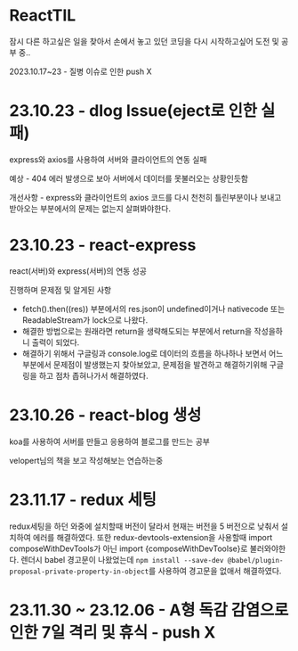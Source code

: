 # ReactTIL

잠시 다른 하고싶은 일을 찾아서 손에서 놓고 있던 코딩을 다시 시작하고싶어 도전 및 공부 중..

2023.10.17~23 - 질병 이슈로 인한 push X

# 23.10.23 - dlog Issue(eject로 인한 실패)

express와 axios를 사용하여 서버와 클라이언트의 연동 실패

예상 - 404 에러 발생으로 보아 서버에서 데이터를 못불러오는 상황인듯함

개선사항 - express와 클라이언트의 axios 코드를 다시 천천히 틀린부분이나 보내고 받아오는 부분에서의 문제는 없는지 살펴봐야한다.


# 23.10.23 - react-express

react(서버)와 express(서버)의 연동 성공

진행하며 문제점 및 알게된 사항
- fetch().then((res)) 부분에서의 res.json이 undefined이거나 nativecode 또는 ReadableStream가 lock으로 나왔다.
- 해결한 방법으로는 원래라면 return을 생략해도되는 부분에서 return을 작성을하니 출력이 되었다.
- 해결하기 위해서 구글링과 console.log로 데이터의 흐름을 하나하나 보면서 어느 부분에서 문제점이 발생했는지 찾아보았고, 문제점을 발견하고 해결하기위해 구글링을 하고 점차 좁혀나가서 해결하였다.


# 23.10.26 - react-blog 생성

koa를 사용하여 서버를 만들고 응용하여 블로그를 만드는 공부

velopert님의 책을 보고 작성해보는 연습하는중


# 23.11.17 - redux 세팅

redux세팅을 하던 와중에 설치할때 버전이 달라서 현재는 버전을 5 버전으로 낮춰서 설치하여 에러를 해결하였다.
또한 redux-devtools-extension을 사용할때 import composeWithDevTools가 아닌 import {composeWithDevToolse}로 불러와야한다.
렌더시 babel 경고문이 나왔었는데 `npm install --save-dev @babel/plugin-proposal-private-property-in-object`를 사용하여 경고문을 없애서 해결하였다.

# 23.11.30 ~ 23.12.06 - A형 독감 감염으로 인한 7일 격리 및 휴식 - push X
